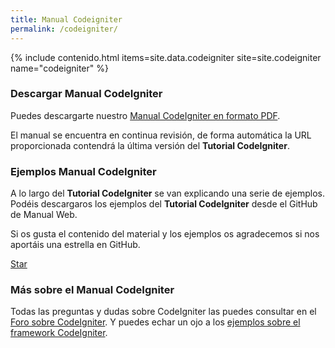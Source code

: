 ```yaml
---
title: Manual Codeigniter
permalink: /codeigniter/
---
```


{% include contenido.html items=site.data.codeigniter site=site.codeigniter name="codeigniter" %}


### Descargar Manual CodeIgniter

Puedes descargarte nuestro [Manual CodeIgniter en formato PDF][PDFCodeIgniter].

El manual se encuentra en continua revisión, de forma automática la URL proporcionada contendrá la última versión del **Tutorial CodeIgniter**.

### Ejemplos Manual CodeIgniter

A lo largo del **Tutorial CodeIgniter** se van explicando una serie de ejemplos. Podéis descargaros los ejemplos del **Tutorial CodeIgniter** desde el GitHub de Manual Web.

Si os gusta el contenido del material y los ejemplos os agradecemos si nos aportáis una estrella en GitHub.

<a class="github-button" href="https://github.com/manualweb/manualweb" data-icon="octicon-star" data-style="mega" aria-label="Star manualweb/manualweb on GitHub">Star</a>

### Más sobre el Manual CodeIgniter

Todas las preguntas y dudas sobre CodeIgniter las puedes consultar en el [Foro sobre CodeIgniter][ForoCodeIgniter]. Y puedes echar un ojo a los [ejemplos sobre el framework CodeIgniter][EjemplosCodeIgniter].

<script id="github-bjs" src="https://buttons.github.io/buttons.js" async="" defer="defer"></script>

[PDFCodeIgniter]: https://gitprint.com/victorcuervo/manualweb/blob/master/html5/pdf/tutorial-html5-pdf.md
[ForoCodeIgniter]: http://dudasprogramacion.com/html/html5
[EjemplosCodeIgniter]: http://lineadecodigo.com/categoria/html5/
